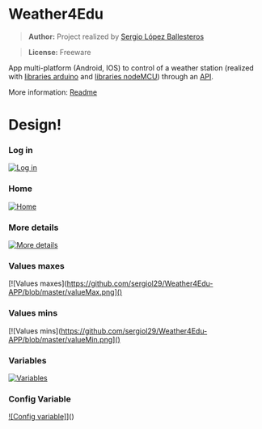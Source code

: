 # Weather4Edu

> **Author:** Project realized by [Sergio López Ballesteros](https://es.linkedin.com/in/sergio-lopez-ballesteros)

> **License:** Freeware

App multi-platform (Android, IOS) to control of a weather station (realized with [libraries arduino](https://github.com/sergiol29/Weather4Edu-LibraryArduino) and [libraries nodeMCU](https://github.com/sergiol29/Weather4Edu-LibraryNodeMCU)) through an [API](https://github.com/sergiol29/Weather4Edu-API).

More information: [Readme](https://www.dropbox.com/s/3rq8tigxswahos0/Memoria_TFG.pdf)

# Design!
### Log in
[![Log in](https://github.com/sergiol29/Weather4Edu-APP/blob/master/LogIn.png)]()

### Home
[![Home](https://github.com/sergiol29/Weather4Edu-APP/blob/master/Home.png)]()

### More details
[![More details](https://github.com/sergiol29/Weather4Edu-APP/blob/master/moreDetails.png)]()

### Values maxes
[![Values maxes](https://github.com/sergiol29/Weather4Edu-APP/blob/master/valueMax.png]()

### Values mins
[![Values mins](https://github.com/sergiol29/Weather4Edu-APP/blob/master/valueMin.png]()

### Variables
[![Variables](https://github.com/sergiol29/Weather4Edu-APP/blob/master/Variables.png)]()

### Config Variable
[![Config variable]](https://www.dropbox.com/s/z77deds4fxrhxrx/configVariable.png?dl=1)]()
